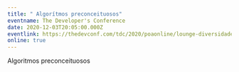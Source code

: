 ```yaml
---
title: " Algorítmos preconceituosos"
eventname: The Developer's Conference
date: 2020-12-03T20:05:00.000Z
eventlink: https://thedevconf.com/tdc/2020/poaonline/lounge-diversidade-e-acessibilidade
online: true
---
```

 Algoritmos preconceituosos